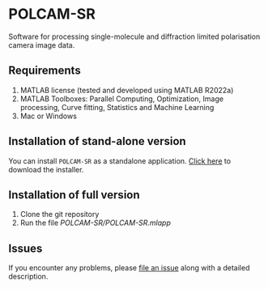 # POLCAM-SR

Software for processing single-molecule and diffraction limited polarisation camera image data.


## Requirements

1. MATLAB license (tested and developed using MATLAB R2022a)
2. MATLAB Toolboxes: Parallel Computing, Optimization, Image processing, Curve fitting, Statistics and Machine Learning
3. Mac or Windows

## Installation of stand-alone version

You can install `POLCAM-SR` as a standalone application. [Click here](https://github.com/ezrabru/POLCAM-SR/raw/main/POLCAM-SR/POLCAM-SR/for_redistribution/MyAppInstaller_web.exe) to download the installer.

## Installation of full version

1. Clone the git repository
2. Run the file _POLCAM-SR/POLCAM-SR.mlapp_

## Issues

If you encounter any problems, please [file an issue](https://github.com/ezrabru/POLCAM-SR/issues) along with a detailed description.
